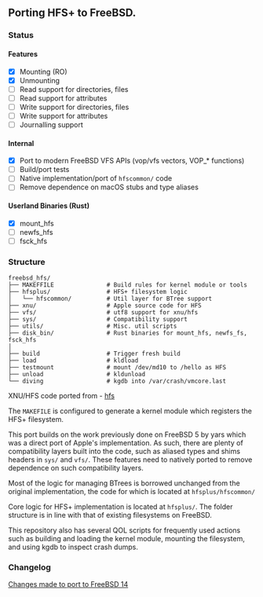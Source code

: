 ## Porting HFS+ to FreeBSD.

### Status

#### Features
- [x] Mounting (RO)
- [x] Unmounting
- [ ] Read support for directories, files
- [ ] Read support for attributes
- [ ] Write support for directories, files
- [ ] Write support for attributes
- [ ] Journalling support
#### Internal
- [x] Port to modern FreeBSD VFS APIs (vop/vfs vectors, VOP_* functions)
- [ ] Build/port tests
- [ ] Native implementation/port of `hfscommon/` code
- [ ] Remove dependence on macOS stubs and type aliases
#### Userland Binaries (Rust)
- [x] mount_hfs
- [ ] newfs_hfs
- [ ] fsck_hfs

### Structure
```
freebsd_hfs/
├── MAKEFFILE               # Build rules for kernel module or tools
├── hfsplus/                # HFS+ filesystem logic
│   └── hfscommon/          # Util layer for BTree support
├── xnu/                    # Apple source code for HFS
├── vfs/                    # utf8 support for xnu/hfs
├── sys/                    # Compatibility support
├── utils/                  # Misc. util scripts
├── disk_bin/               # Rust binaries for mount_hfs, newfs_fs, fsck_hfs
│
├── build                   # Trigger fresh build 
├── load                    # kldload
├── testmount               # mount /dev/md10 to /hello as HFS
├── unload                  # kldunload
└── diving                  # kgdb into /var/crash/vmcore.last
```

XNU/HFS code ported from - [hfs](https://github.com/apple-oss-distributions/hfs)

The `MAKEFILE` is configured to generate a kernel module which registers the HFS+ filesystem.

This port builds on the work previously done on FreeBSD 5 by yars which was a direct port of Apple's implementation. As such, there are plenty of compatibility layers built into the code, such as aliased types and shims headers in `sys/` and `vfs/`. These features need to natively ported to remove dependence on such compatibility layers.

Most of the logic for managing BTrees is borrowed unchanged from the original implementation, the code for which is located at `hfsplus/hfscommon/` 

Core logic for HFS+ implementation is located at `hfsplus/`. The folder structure is in line with that of existing filesystems on FreeBSD. 

This repository also has several QOL scripts for frequently used actions such as building and loading the kernel module, mounting the filesystem, and using kgdb to inspect crash dumps.


### Changelog

[Changes made to port to FreeBSD 14](./updatelog)
